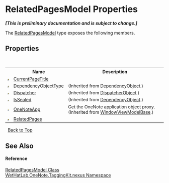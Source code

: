 # RelatedPagesModel Properties
 _**\[This is preliminary documentation and is subject to change.\]**_

The <a href="70239f28-2e4e-4179-6ae8-ad194b12593a">RelatedPagesModel</a> type exposes the following members.


## Properties
&nbsp;<table><tr><th></th><th>Name</th><th>Description</th></tr><tr><td>![Public property](media/pubproperty.gif "Public property")</td><td><a href="6b16e4aa-7403-ea29-5e73-6f8a7eb20dee">CurrentPageTitle</a></td><td /></tr><tr><td>![Public property](media/pubproperty.gif "Public property")</td><td><a href="http://msdn2.microsoft.com/en-us/library/ms600674" target="_blank">DependencyObjectType</a></td><td> (Inherited from <a href="http://msdn2.microsoft.com/en-us/library/ms589309" target="_blank">DependencyObject</a>.)</td></tr><tr><td>![Public property](media/pubproperty.gif "Public property")</td><td><a href="http://msdn2.microsoft.com/en-us/library/ms605656" target="_blank">Dispatcher</a></td><td> (Inherited from <a href="http://msdn2.microsoft.com/en-us/library/ms615925" target="_blank">DispatcherObject</a>.)</td></tr><tr><td>![Public property](media/pubproperty.gif "Public property")</td><td><a href="http://msdn2.microsoft.com/en-us/library/ms600677" target="_blank">IsSealed</a></td><td> (Inherited from <a href="http://msdn2.microsoft.com/en-us/library/ms589309" target="_blank">DependencyObject</a>.)</td></tr><tr><td>![Public property](media/pubproperty.gif "Public property")</td><td><a href="21a446e9-f449-4453-9a40-5e0952f168b2">OneNoteApp</a></td><td>
Get the OneNote application object proxy.
 (Inherited from <a href="874446c0-97b5-9b14-77fa-860013f5467d">WindowViewModelBase</a>.)</td></tr><tr><td>![Public property](media/pubproperty.gif "Public property")</td><td><a href="03d4f27c-baab-8b2b-2cfa-d974f95b3e83">RelatedPages</a></td><td /></tr></table>&nbsp;
<a href="#relatedpagesmodel-properties">Back to Top</a>

## See Also


#### Reference
<a href="70239f28-2e4e-4179-6ae8-ad194b12593a">RelatedPagesModel Class</a><br /><a href="40d5f0b3-010c-8e93-8fd5-176a37ec6237">WetHatLab.OneNote.TaggingKit.nexus Namespace</a><br />